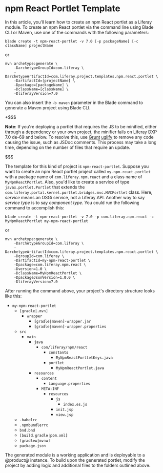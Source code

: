 # npm React Portlet Template [](id=npm-react-portlet-template)

In this article, you'll learn how to create an npm React portlet as a Liferay
module. To create an npm React portlet via the command line using Blade CLI or
Maven, use one of the commands with the following parameters:

    blade create -t npm-react-portlet -v 7.0 [-p packageName] [-c className] projectName

or

    mvn archetype:generate \
        -DarchetypeGroupId=com.liferay \
        -DarchetypeArtifactId=com.liferay.project.templates.npm.react.portlet \
        -DartifactId=[projectName] \
        -Dpackage=[packageName] \
        -DclassName=[className] \
        -DliferayVersion=7.0

You can also insert the `-b maven` parameter in the Blade command to generate a
Maven project using Blade CLI.

+$$$

**Note:** If you're deploying a portlet that requires the JS to be minified, 
either through a dependency or your own project, the minifier fails on Liferay 
DXP 7.0 de-69 and below. To resolve this, use 
[Grunt](https://gruntjs.com/getting-started) 
[uglify](https://www.npmjs.com/package/grunt-contrib-uglify) 
to remove any code causing the issue, such as JSDoc comments. This process may 
take a long time, depending on the number of files that require an update. 

$$$

The template for this kind of project is `npm-react-portlet`. Suppose you want
to create an npm React portlet project called `my-npm-react-portlet` with a
package name of `com.liferay.npm.react` and a class name of `MyNpmReactPortlet`.
Also, you'd like to create a service of type `javax.portlet.Portlet` that
extends the `com.liferay.portal.kernel.portlet.bridges.mvc.MVCPortlet` class.
Here, *service* means an OSGi service, not a Liferay API. Another way to say
*service type* is to say *component type*. You could run the following command
to accomplish this:

    blade create -t npm-react-portlet -v 7.0 -p com.liferay.npm.react -c MyNpmReactPortlet my-npm-react-portlet

or

    mvn archetype:generate \
        -DarchetypeGroupId=com.liferay \
        -DarchetypeArtifactId=com.liferay.project.templates.npm.react.portlet \
        -DgroupId=com.liferay \
        -DartifactId=my-npm-react-portlet \
        -Dpackage=com.liferay.npm.react \
        -Dversion=1.0 \
        -DclassName=MyNpmReactPortlet \
        -DpackageJsonVersion=1.0.0 \
        -DliferayVersion=7.0

After running the command above, your project's directory structure looks like
this:

- `my-npm-react-portlet`
    - `[gradle|.mvn]`
        - `wrapper`
            - `[gradle|maven]-wrapper.jar`
            - `[gradle|maven]-wrapper.properties`
    - `src`
        - `main`
            - `java`
                - `com/liferay/npm/react`
                    - `constants`
                        - `MyNpmReactPortletKeys.java`
                    - `portlet`
                        - `MyNpmReactPortlet.java`
            - `resources`
                - `content`
                    - `Language.properties`
                - `META-INF`
                    - `resources`
                        - `js`
                            - `index.es.js`
                        - `init.jsp`
                        - `view.jsp`
    - `.babelrc`
    - `.npmbundlerrc`
    - `bnd.bnd`
    - `[build.gradle|pom.xml]`
    - `[gradlew|mvnw]`
    - `package.json`

The generated module is a working application and is deployable to a @product@
instance. To build upon the generated portlet, modify the project by adding
logic and additional files to the folders outlined above.
